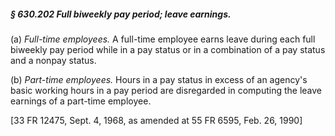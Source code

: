 ##### § 630.202 Full biweekly pay period; leave earnings. #####

(a) *Full-time employees.* A full-time employee earns leave during each full biweekly pay period while in a pay status or in a combination of a pay status and a nonpay status.

(b) *Part-time employees.* Hours in a pay status in excess of an agency's basic working hours in a pay period are disregarded in computing the leave earnings of a part-time employee.

[33 FR 12475, Sept. 4, 1968, as amended at 55 FR 6595, Feb. 26, 1990]